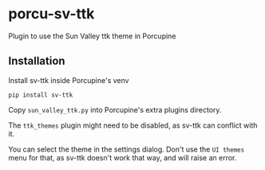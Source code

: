 # porcu-sv-ttk
Plugin to use the Sun Valley ttk theme in Porcupine

## Installation

Install sv-ttk inside Porcupine's venv
```
pip install sv-ttk
```

Copy `sun_valley_ttk.py` into Porcupine's extra plugins directory.

The `ttk_themes` plugin might need to be disabled, as sv-ttk can conflict with it.

You can select the theme in the settings dialog. Don't use the `UI themes` menu for that, as sv-ttk doesn't work that way, and will raise an error.
